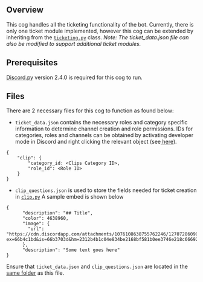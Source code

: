 ## Overview
This cog handles all the ticketing functionality of the bot.
Currently, there is only one ticket module implemented, however this cog can be extended by inheriting from the [`ticketing.py`](ticketing.py) class.
*Note: The ticket_data.json file can also be modified to support additional ticket modules.*
## Prerequisites
[Discord.py](https://discordpy.readthedocs.io/en/stable/) version 2.4.0 is required for this cog to run.

## Files
There are 2 necessary files for this cog to function as found below:

- `ticket_data.json` contains the necessary roles and category specific information to determine channel creation and role permissions.
IDs for categories, roles and channels can be obtained by activating developer mode in Discord and right clicking the relevant object (see[ here](https://support-dev.discord.com/hc/en-us/articles/360028717192-Where-can-I-find-my-Application-Team-Server-ID)).
```
{
    "clip": {
        "category_id: <Clips Category ID>,
        "role_id": <Role ID>
    }
}
```

- `clip_questions.json` is used to store the fields needed for ticket creation in [`clip.py`](clip.py) 
A sample embed is shown below
```
{
      "description": "## Title",
      "color": 4638960,
      "image": {
        "url": "https://cdn.discordapp.com/attachments/1076108638755762246/1270728609002422302/team_1_logo.png?ex=66b4c1bd&is=66b3703d&hm=2312b4b1c04e834be2168bf581b0ee3746e218c6669249aadd46c43343d9c4fd&"
      },
      "description": "Some text goes here"
}
```
Ensure that `ticket_data.json` and `clip_questions.json` are located in the [same folder](./) as this file.